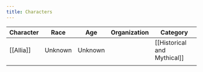 ```yaml
---
title: Characters
---
```

| Character | Race | Age | Organization | Category |
| ---- | ---- | ---- | ---- | ---- |
| [[Allia]] | Unknown | Unknown |  | [[Historical and Mythical]] |
|  |  |  |  |  |
